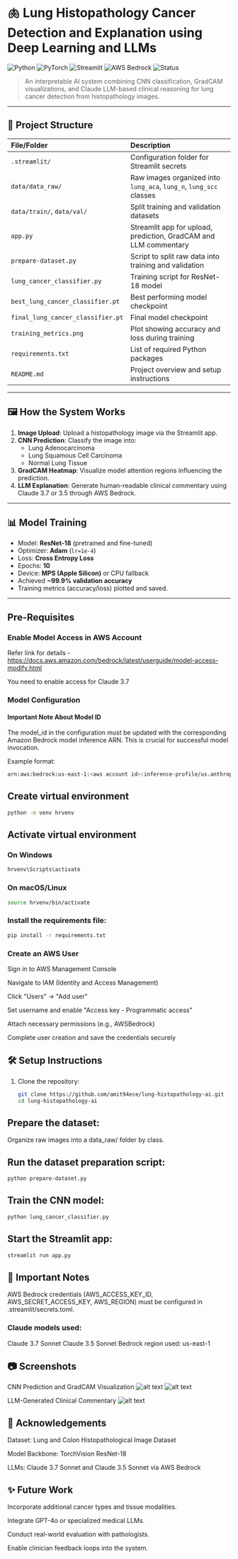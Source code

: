 # 🫁 Lung Histopathology Cancer Detection and Explanation using Deep Learning and LLMs

![Python](https://img.shields.io/badge/Python-3.11%2B-blue?logo=python)
![PyTorch](https://img.shields.io/badge/PyTorch-2.0+-ee4c2c?logo=pytorch)
![Streamlit](https://img.shields.io/badge/Streamlit-1.x-red?logo=streamlit)
![AWS Bedrock](https://img.shields.io/badge/AWS-Bedrock-orange?logo=amazonaws)
![Status](https://img.shields.io/badge/Project-High--Risk--Prototype-yellow)

> An interpretable AI system combining CNN classification, GradCAM visualizations, and Claude LLM-based clinical reasoning for lung cancer detection from histopathology images.

---

## 🚀 Project Structure

| File/Folder | Description |
|:------------|:------------|
| `.streamlit/` | Configuration folder for Streamlit secrets |
| `data/data_raw/` | Raw images organized into `lung_aca`, `lung_n`, `lung_scc` classes |
| `data/train/`, `data/val/` | Split training and validation datasets |
| `app.py` | Streamlit app for upload, prediction, GradCAM and LLM commentary |
| `prepare-dataset.py` | Script to split raw data into training and validation |
| `lung_cancer_classifier.py` | Training script for ResNet-18 model |
| `best_lung_cancer_classifier.pt` | Best performing model checkpoint |
| `final_lung_cancer_classifier.pt` | Final model checkpoint |
| `training_metrics.png` | Plot showing accuracy and loss during training |
| `requirements.txt` | List of required Python packages |
| `README.md` | Project overview and setup instructions |

---

## 🖼️ How the System Works

1. **Image Upload**: Upload a histopathology image via the Streamlit app.
2. **CNN Prediction**: Classify the image into:
   - Lung Adenocarcinoma
   - Lung Squamous Cell Carcinoma
   - Normal Lung Tissue
3. **GradCAM Heatmap**: Visualize model attention regions influencing the prediction.
4. **LLM Explanation**: Generate human-readable clinical commentary using Claude 3.7 or 3.5 through AWS Bedrock.

---

## 📊 Model Training

- Model: **ResNet-18** (pretrained and fine-tuned)
- Optimizer: **Adam** (`lr=1e-4`)
- Loss: **Cross Entropy Loss**
- Epochs: **10**
- Device: **MPS (Apple Silicon)** or CPU fallback
- Achieved **~99.9% validation accuracy**
- Training metrics (accuracy/loss) plotted and saved.

---
## Pre-Requisites
### Enable Model Access in AWS Account
Refer link for details - https://docs.aws.amazon.com/bedrock/latest/userguide/model-access-modify.html

You need to enable access for Claude 3.7

### Model Configuration

#### Important Note About Model ID
The model_id in the configuration must be updated with the corresponding Amazon Bedrock model inference ARN. This is crucial for successful model invocation.

Example format:
```bash
arn:aws:bedrock:us-east-1:<aws account id>:inference-profile/us.anthropic.claude-3-7-sonnet-20250219-v1:0
```

## Create virtual environment
```bash
python -m venv hrvenv
```

## Activate virtual environment
### On Windows
```bash
hrvenv\Scripts\activate
```
### On macOS/Linux
```bash
source hrvenv/bin/activate
```

### Install the requirements file:
```bash
pip install -r requirements.txt
```

### Create an AWS User
Sign in to AWS Management Console

Navigate to IAM (Identity and Access Management)

Click "Users" → "Add user"

Set username and enable "Access key - Programmatic access"

Attach necessary permissions (e.g., AWSBedrock)

Complete user creation and save the credentials securely

## 🛠️ Setup Instructions

1. Clone the repository:
   ```bash
   git clone https://github.com/amit94ece/lung-histopathology-ai.git
   cd lung-histopathology-ai

## Prepare the dataset:

Organize raw images into a data_raw/ folder by class.

## Run the dataset preparation script:
```bash
python prepare-dataset.py
```

## Train the CNN model:
```bash
python lung_cancer_classifier.py
```

## Start the Streamlit app:
```bash
streamlit run app.py
```

## 🔐 Important Notes
AWS Bedrock credentials (AWS_ACCESS_KEY_ID, AWS_SECRET_ACCESS_KEY, AWS_REGION) must be configured in .streamlit/secrets.toml.

### Claude models used:

Claude 3.7 Sonnet
Claude 3.5 Sonnet
Bedrock region used: us-east-1

## 📷 Screenshots

CNN Prediction and GradCAM Visualization
![alt text](cnn.png)
![alt text](gradcam.png)

LLM-Generated Clinical Commentary
![alt text](llm.png)

## 📌 Acknowledgements
Dataset: Lung and Colon Histopathological Image Dataset

Model Backbone: TorchVision ResNet-18

LLMs: Claude 3.7 Sonnet and Claude 3.5 Sonnet via AWS Bedrock

## ✨ Future Work
Incorporate additional cancer types and tissue modalities.

Integrate GPT-4o or specialized medical LLMs.

Conduct real-world evaluation with pathologists.

Enable clinician feedback loops into the system.